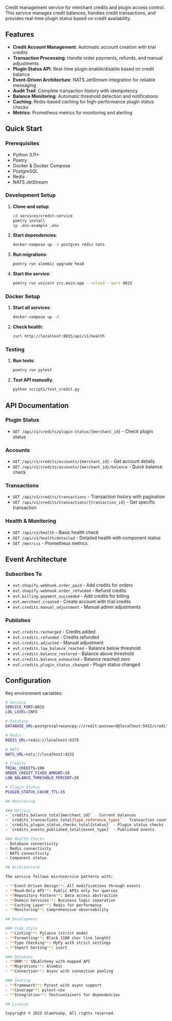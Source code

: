Credit management service for merchant credits and plugin access control. This service manages credit balances, handles credit transactions, and provides real-time plugin status based on credit availability.

## Features

- **Credit Account Management**: Automatic account creation with trial credits
- **Transaction Processing**: Handle order payments, refunds, and manual adjustments
- **Plugin Status API**: Real-time plugin enable/disable based on credit balance
- **Event-Driven Architecture**: NATS JetStream integration for reliable messaging
- **Audit Trail**: Complete transaction history with idempotency
- **Balance Monitoring**: Automatic threshold detection and notifications
- **Caching**: Redis-based caching for high-performance plugin status checks
- **Metrics**: Prometheus metrics for monitoring and alerting

## Quick Start

### Prerequisites

- Python 3.11+
- Poetry
- Docker & Docker Compose
- PostgreSQL
- Redis
- NATS JetStream

### Development Setup

1. **Clone and setup**:
   ```bash
   cd services/credit-service
   poetry install
   cp .env.example .env
   ```

2. **Start dependencies**:
   ```bash
   docker-compose up -d postgres redis nats
   ```

3. **Run migrations**:
   ```bash
   poetry run alembic upgrade head
   ```

4. **Start the service**:
   ```bash
   poetry run uvicorn src.main:app --reload --port 8015
   ```

### Docker Setup

1. **Start all services**:
   ```bash
   docker-compose up -d
   ```

2. **Check health**:
   ```bash
   curl http://localhost:8015/api/v1/health
   ```

### Testing

1. **Run tests**:
   ```bash
   poetry run pytest
   ```

2. **Test API manually**:
   ```bash
   python scripts/test_credit.py
   ```

## API Documentation

### Plugin Status
- `GET /api/v1/credits/plugin-status/{merchant_id}` - Check plugin status

### Accounts
- `GET /api/v1/credits/accounts/{merchant_id}` - Get account details
- `GET /api/v1/credits/accounts/{merchant_id}/balance` - Quick balance check

### Transactions
- `GET /api/v1/credits/transactions` - Transaction history with pagination
- `GET /api/v1/credits/transactions/{transaction_id}` - Get specific transaction

### Health & Monitoring
- `GET /api/v1/health` - Basic health check
- `GET /api/v1/health/detailed` - Detailed health with component status
- `GET /metrics` - Prometheus metrics

## Event Architecture

### Subscribes To
- `evt.shopify.webhook.order_paid` - Add credits for orders
- `evt.shopify.webhook.order_refunded` - Refund credits
- `evt.billing.payment_succeeded` - Add credits for billing
- `evt.merchant.created` - Create account with trial credits
- `evt.credits.manual_adjustment` - Manual admin adjustments

### Publishes
- `evt.credits.recharged` - Credits added
- `evt.credits.refunded` - Credits refunded
- `evt.credits.adjusted` - Manual adjustment
- `evt.credits.low_balance_reached` - Balance below threshold
- `evt.credits.balance_restored` - Balance above threshold
- `evt.credits.balance_exhausted` - Balance reached zero
- `evt.credits.plugin_status_changed` - Plugin status changed

## Configuration

Key environment variables:

```bash
# Service
SERVICE_PORT=8015
LOG_LEVEL=INFO

# Database
DATABASE_URL=postgresql+asyncpg://credit:password@localhost:5432/credit_db

# Redis
REDIS_URL=redis://localhost:6379

# NATS
NATS_URL=nats://localhost:4222

# Credits
TRIAL_CREDITS=100
ORDER_CREDIT_FIXED_AMOUNT=10
LOW_BALANCE_THRESHOLD_PERCENT=20

# Plugin Status
PLUGIN_STATUS_CACHE_TTL=15

## Monitoring

### Metrics
- `credits_balance_total{merchant_id}` - Current balances
- `credits_transactions_total{type,reference_type}` - Transaction counts
- `credits_plugin_status_checks_total{status}` - Plugin status checks
- `credits_events_published_total{event_type}` - Published events

### Health Checks
- Database connectivity
- Redis connectivity
- NATS connectivity
- Component status

## Architecture

The service follows microservice patterns with:

- **Event-Driven Design**: All modifications through events
- **Read-Only API**: Public APIs only for queries
- **Repository Pattern**: Data access abstraction
- **Domain Services**: Business logic separation
- **Caching Layer**: Redis for performance
- **Monitoring**: Comprehensive observability

## Development

### Code Style
- **Linting**: Pylance (strict mode)
- **Formatting**: Black (100 char line length)
- **Type Checking**: MyPy with strict settings
- **Import Sorting**: isort

### Database
- **ORM**: SQLAlchemy with mapped API
- **Migrations**: Alembic
- **Connection**: Async with connection pooling

### Testing
- **Framework**: Pytest with async support
- **Coverage**: pytest-cov
- **Integration**: Testcontainers for dependencies

## License

Copyright © 2025 GlamYouUp. All rights reserved.
